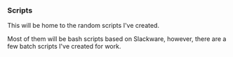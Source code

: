 ### Scripts
This will be home to the random scripts I've created.

Most of them will be bash scripts based on Slackware, however, there are
a few batch scripts I've created for work.
